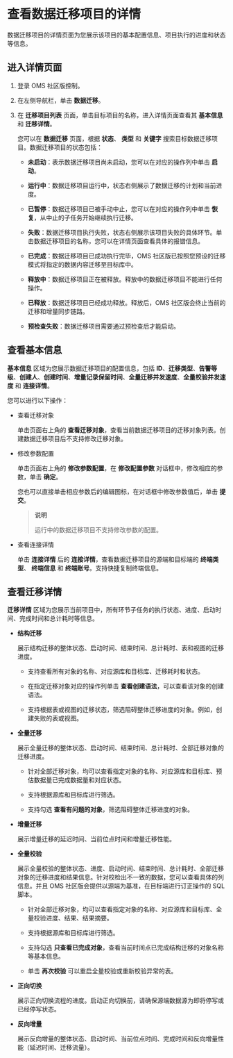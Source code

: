 # 查看数据迁移项目的详情

数据迁移项目的详情页面为您展示该项目的基本配置信息、项目执行的进度和状态等信息。

## 进入详情页面

1. 登录 OMS 社区版控制。

2. 在左侧导航栏，单击 **数据迁移**。

3. 在 **迁移项目列表** 页面，单击目标项目的名称，进入详情页面查看其 **基本信息** 和 **迁移详情**。

   您可以在 **数据迁移** 页面，根据 **状态**、 **类型** 和 **关键字** 搜索目标数据迁移项目。数据迁移项目的状态包括：

   - **未启动**：表示数据迁移项目尚未启动，您可以在对应的操作列中单击 **启动**。
   
   - **运行中**：数据迁移项目运行中，状态右侧展示了数据迁移的计划和当前进度。

   - **已暂停**：数据迁移项目已被手动中止，您可以在对应的操作列中单击 **恢复**，从中止的子任务开始继续执行迁移。
   
   - **失败**：数据迁移项目执行失败，状态右侧展示该项目失败的具体环节。单击数据迁移项目的名称，您可以在详情页面查看具体的报错信息。
   
   - **已完成**：数据迁移项目已成功执行完毕，OMS 社区版已按照您预设的迁移模式将指定的数据内容迁移至目标库中。
   
   - **释放中**：数据迁移项目正在被释放。释放中的数据迁移项目不能进行任何操作。
   
   - **已释放**：数据迁移项目已经成功释放。释放后，OMS 社区版会终止当前的迁移和增量同步链路。
   
   - **预检查失败**：数据迁移项目需要通过预检查后才能启动。

## 查看基本信息

**基本信息** 区域为您展示数据迁移项目的配置信息，包括 **ID**、**迁移类型**、**告警等级**、**创建人**、**创建时间**、**增量记录保留时间**、**全量迁移并发速度**、**全量校验并发速度** 和 **连接详情**。

您可以进行以下操作：

* 查看迁移对象

  单击页面右上角的 **查看迁移对象**，查看当前数据迁移项目的迁移对象列表。创建数据迁移项目后不支持修改迁移对象。
  
* 修改参数配置

  单击页面右上角的 **修改参数配置**，在 **修改配置参数** 对话框中，修改相应的参数，单击 **确定**。

  您也可以直接单击相应参数后的编辑图标，在对话框中修改参数值后，单击 **提交**。

  >**说明**
  >
  >运行中的数据迁移项目不支持修改参数的配置。

* 查看连接详情

  单击 **连接详情** 后的 **连接详情**，查看数据迁移项目的源端和目标端的 **终端类型**、 **终端信息** 和 **终端账号**。支持快捷复制终端信息。
  
## 查看迁移详情

**迁移详情** 区域为您展示当前项目中，所有环节子任务的执行状态、进度、启动时间、完成时间和总计耗时等信息。

* **结构迁移**

  展示结构迁移的整体状态、启动时间、结束时间、总计耗时、表和视图的迁移进度。

  * 支持查看所有对象的名称、对应源库和目标库、迁移耗时和状态。
  
  * 在指定迁移对象对应的操作列单击 **查看创建语法**，可以查看该对象的创建语法。

  * 支持根据表或视图的迁移状态，筛选阻碍整体迁移进度的对象。例如，创建失败的表或视图。

* **全量迁移**

  展示全量迁移的整体状态、启动时间、结束时间、总计耗时、全部迁移对象的迁移进度。

  * 针对全部迁移对象，均可以查看指定对象的名称、对应源库和目标库、预估数据量已完成数据量和对应状态。
  
  * 支持根据源库和目标库进行筛选。

  * 支持勾选 **查看有问题的对象**，筛选阻碍整体迁移进度的对象。

* **增量迁移**

  展示增量迁移的延迟时间、当前位点时间和增量迁移性能。
  
* **全量校验**

  展示全量校验的整体状态、进度、启动时间、结束时间、总计耗时、全部迁移对象的迁移进度和结果信息。针对校检出不一致的数据，您可以查看具体的列信息。并且 OMS 社区版会提供以源端为基准，在目标端进行订正操作的 SQL 脚本。

  * 针对全部迁移对象，均可以查看指定对象的名称、对应源库和目标库、全量校验进度、结果、结果摘要。
  
  * 支持根据源库和目标库进行筛选。
  
  * 支持勾选 **只查看已完成对象**，查看当前时间点已完成结构迁移的对象名称等基本信息。
  
  * 单击 **再次校验** 可以重启全量校验或重新校验异常的表。

* **正向切换**

  展示正向切换流程的进度。启动正向切换前，请确保源端数据源为即将停写或已经停写状态。
  
* **反向增量**

  展示反向增量的整体状态、启动时间、当前位点时间、完成时间和反向增量性能（延迟时间、迁移流量）。